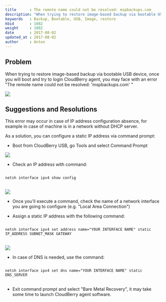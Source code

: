 ```yaml
---
title      : The remote name could not be resolved: mspbackups.com
description: "When trying to restore image-based backup via bootable USB device, you may face with an error "The remote name could not be resolved: mspbackups.com "
keywords   : Backup, Bootable, USB, Image, restore
kbid       : 1082
weight     : 1082
date       : 2017-08-02
updated_at : 2017-08-02
author     : Anton
---
```


## Problem

When trying to restore image-based backup via bootable USB device, once you will boot and try to login CloudBerry agent, you may face with an error "The remote name could not be resolved: 'mspbackups.com' "

![](/images/kb1082/1082_1.png)

## Suggestions and Resolutions

This error may occur in case of IP address configuration absence, for example in case of machine is in a network without DHCP server.

As a solution, you can configure a static IP address via command prompt:

* Boot from CloudBerry USB, go Tools and select Command Prompt

![](/images/kb1082/1082_2.png)

* Check an IP address with command:

<pre class="language-powershell command-line" data-prompt="C:\" data-output="2-3">
<code>
netsh interface ipv4 show config
</code>
</pre>

![](/images/kb1082/1082_3.png)

* Once you'll execute a command, check the name of a network interface you are going to configure (e.g. "Local Area Connection")

* Assign a static IP address with the following command:

<pre class="language-powershell command-line" data-prompt="C:\" data-output="2-3">
<code>
netsh interface ipv4 set address name="YOUR INTERFACE NAME" static IP_ADDRESS SUBNET_MASK GATEWAY
</code>
</pre>

![](/images/kb1082/1082_4.png)

* In case of DNS is needed, use the command:

<pre class="language-powershell command-line" data-prompt="C:\" data-output="2-3">
<code>
netsh interface ipv4 set dns name="YOUR INTERFACE NAME" static DNS_SERVER
</code>
</pre>

* Exit command prompt and select "Bare Metal Recovery", it may take some time to launch CloudBerry agent software.
